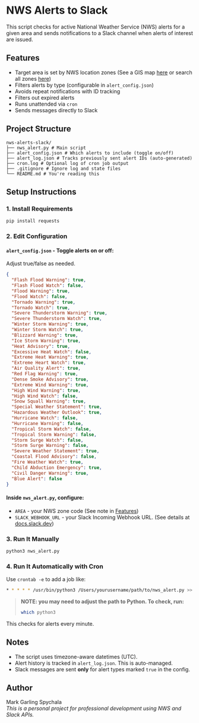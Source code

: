 # NWS Alerts to Slack

This script checks for active National Weather Service (NWS) alerts for a given area and sends notifications to a Slack channel when alerts of interest are issued.

## Features
- Target area is set by NWS location zones (See a GIS map [here](https://geospatial-nws-noaa.opendata.arcgis.com/datasets/noaas-national-weather-service-public-forecast-zones/explore) or search all zones [here](https://alerts.weather.gov/))
- Filters alerts by type (configurable in `alert_config.json`)
- Avoids repeat notifications with ID tracking
- Filters out expired alerts
- Runs unattended via `cron`
- Sends messages directly to Slack

##  Project Structure

```
nws-alerts-slack/
├── nws_alert.py # Main script
├── alert_config.json # Which alerts to include (toggle on/off)
├── alert_log.json # Tracks previously sent alert IDs (auto-generated)
├── cron.log # Optional log of cron job output
├── .gitignore # Ignore log and state files
└── README.md # You're reading this
```

## Setup Instructions

### 1. Install Requirements

```bash
pip install requests
```

### 2. Edit Configuration

#### `alert_config.json` - Toggle alerts on or off:

Adjust true/false as needed.

```json
{
  "Flash Flood Warning": true,
  "Flash Flood Watch": false,
  "Flood Warning": true,
  "Flood Watch": false,
  "Tornado Warning": true,
  "Tornado Watch": true,
  "Severe Thunderstorm Warning": true,
  "Severe Thunderstorm Watch": true,
  "Winter Storm Warning": true,
  "Winter Storm Watch": true,
  "Blizzard Warning": true,
  "Ice Storm Warning": true,
  "Heat Advisory": true,
  "Excessive Heat Watch": false,
  "Extreme Heat Warning": true,
  "Extreme Heart Watch": true,
  "Air Quality Alert": true,
  "Red Flag Warning": true,
  "Dense Smoke Advisory": true,
  "Extreme Wind Warning": true,
  "High Wind Warning": true,
  "High Wind Watch": false,
  "Snow Squall Warning": true,
  "Special Weather Statement": true,
  "Hazardous Weather Outlook": true,
  "Hurricane Watch": false,
  "Hurricane Warning": false,
  "Tropical Storm Watch": false,
  "Tropical Storm Warning": false,
  "Storm Surge Watch": false,
  "Storm Surge Warning": false,
  "Severe Weather Statement": true,
  "Coastal Flood Advisory": false,
  "Fire Weather Watch": true,
  "Child Abduction Emergency": true,
  "Civil Danger Warning": true,
  "Blue Alert": false
}
```

#### Inside `nws_alert.py`, configure:

- `AREA` - your NWS zone code (See note in [Features](#Features))
- `SLACK_WEBHOOK_URL` - your Slack Incoming Webhook URL. (See details at [docs.slack.dev](https://docs.slack.dev/slack-github-action/sending-techniques/sending-data-slack-incoming-webhook/))

### 3. Run It Manually

```bash
python3 nws_alert.py
```

### 4. Run It Automatically with Cron

Use `crontab -e` to add a job like:

```bash
* * * * * /usr/bin/python3 /Users/yourusername/path/to/nws_alert.py >> /Users/yourusername/path/to/cron.log 2>&1
```

>**NOTE: you may need to adjust the path to Python. To check, run:**
>
>```bash
>which python3
>```

This checks for alerts every minute.

## Notes

- The script uses timezone-aware datetimes (UTC).
- Alert history is tracked in `alert_log.json`. This is auto-managed.
- Slack messages are sent **only** for alert types marked `true` in the config.

## Author

Mark Garling Spychala  
*This is a personal project for professional development using NWS and Slack APIs.*
